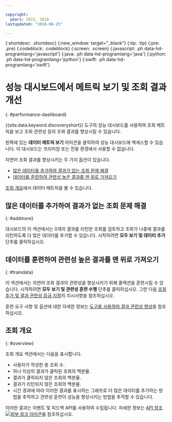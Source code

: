 ```yaml
---

copyright:
  years: 2015, 2018
lastupdated: "2018-06-25"

---
```


{:shortdesc: .shortdesc}
{:new_window: target="_blank"}
{:tip: .tip}
{:pre: .pre}
{:codeblock: .codeblock}
{:screen: .screen}
{:javascript: .ph data-hd-programlang='javascript'}
{:java: .ph data-hd-programlang='java'}
{:python: .ph data-hd-programlang='python'}
{:swift: .ph data-hd-programlang='swift'}

# 성능 대시보드에서 메트릭 보기 및 조회 결과 개선
{: #performance-dashboard}

{{site.data.keyword.discoveryshort}} 도구의 성능 대시보드를 사용하여 조회 메트릭을 보고 조회 관련성 등의 조회 결과를 향상시킬 수 있습니다.

왼쪽에 있는 **데이터 메트릭 보기** 아이콘을 클릭하여 성능 대시보드에 액세스할 수 있습니다. 이 대시보드는 프리미엄 또는 전용 환경에서 사용할 수 없습니다.

자연어 조회 결과를 향상시키는 두 가지 옵션이 있습니다.
- [많은 데이터를 추가하여 결과가 없는 조회 문제 해결](/docs/services/discovery/dashboard.html#addmore)
- [데이터를 훈련하여 관련성 높은 결과를 맨 위로 가져오기](/docs/services/discovery/dashboard.html#traindata)

[조회 개요](/docs/services/discovery/dashboard.html#overview)에서 데이터 메트릭을 볼 수 있습니다. 

## 많은 데이터를 추가하여 결과가 없는 조회 문제 해결
{: #addmore}

대시보드의 이 섹션에서는 0개의 결과를 리턴한 조회를 검토하고 조회가 나중에 결과를 리턴하도록 더 많은 데이터를 추가할 수 있습니다. 시작하려면 **모두 보기 및 데이터 추가** 단추를 클릭하십시오. 

## 데이터를 훈련하여 관련성 높은 결과를 맨 위로 가져오기
{: #traindata}

이 섹션에서는 자연어 조회 결과의 관련성을 향상시키기 위해 콜렉션을 훈련시킬 수 있습니다. 시작하려면 **모두 보기 및 관련성 훈련 수행** 단추를 클릭하십시오. 그런 다음 [조회 추가 및 결과 관련성 등급 지정](/docs/services/discovery/train-tooling.html#results)의 지시사항을 참조하십시오.

훈련 요구 사항 및 옵션에 대한 자세한 정보는 [도구를 사용하여 결과 관련성 향상](/docs/services/discovery/train-tooling.html)을 참조하십시오.

## 조회 개요
{: #overview}

조회 개요 섹션에서는 다음을 표시합니다.
- 사용자가 작성한 총 조회 수.
- 하나 이상의 결과가 클릭된 조회의 백분율.
- 결과가 클릭되지 않은 조회의 백분율.
- 결과가 리턴되지 않은 조회의 백분율.
- 시간 경과에 따라 이러한 결과를 표시하는 그래프로 더 많은 데이터를 추가하는 방법을 추적하고 관련성 훈련이 성능을 향상시키는 방법을 추적할 수 있습니다.

이러한 결과는 이벤트 및 피드백 API를 사용하여 수집됩니다. 자세한 정보는 [API 참조 ![외부 링크 아이콘](../../icons/launch-glyph.svg "외부 링크 아이콘")](https://www.ibm.com/watson/developercloud/discovery/api/v1/curl.html?curl#events-and-feedback-api)를 참조하십시오.
